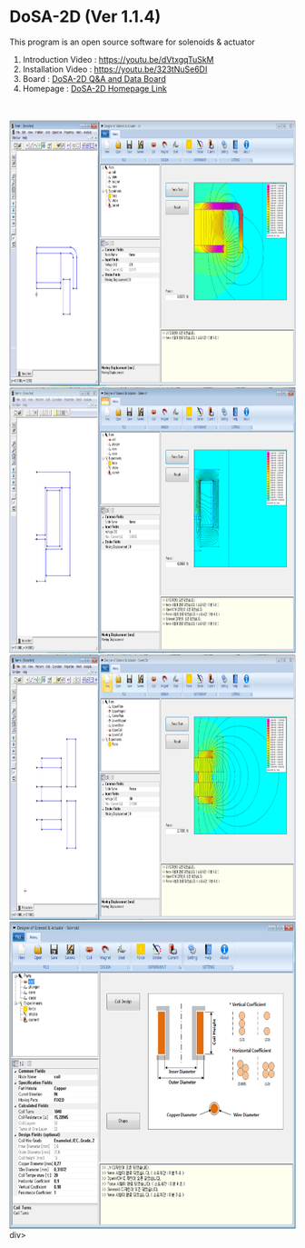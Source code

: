 # DoSA-2D (Ver 1.1.4)

This program is an open source software for solenoids &amp; actuator

1. Introduction Video : https://youtu.be/dVtxgqTuSkM <br>
2. Installation Video : https://youtu.be/323tNuSe6DI <br>
3. Board : <a href="https://solenoid.or.kr/direct_eng.php?address=https://solenoid.or.kr/gtzero1/gt_zboard.php?id=open_cae_eng">DoSA-2D Q&A and Data Board</a><br>
4. Homepage : <a href="https://solenoid.or.kr/index_dosa_open_2d_eng.html">DoSA-2D Homepage Link</a><br>
<br><br>

<div style="text-align: center;">
<img src="./Images/VCM_Analysis_2D.png" width="830" height="467" border="0" alt="">
<img src="./Images/Solenoid_Analysis_2D.png" width="830" height="467" alt="">
<img src="./Images/OpenVCM_Analysis_2D.png" width="830" height="467" alt="">
<img src="./Images/Coil_Design.png" width="660" height="540" border="0" alt="">
</div>div>
